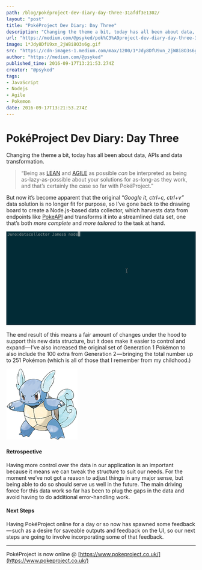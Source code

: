 ```yaml
---
path: /blog/poképroject-dev-diary-day-three-31afdf3e1302/
layout: "post"
title: "PokéProject Dev Diary: Day Three"
description: "Changing the theme a bit, today has all been about data, APIs and data transformation."
url: "https://medium.com/@psyked/pok%C3%A9project-dev-diary-day-three-31afdf3e1302"
image: 1*Jdy8DfU9xn_2jW8i8O3s6g.gif
src: "https://cdn-images-1.medium.com/max/1200/1*Jdy8DfU9xn_2jW8i8O3s6g.gif"
author: "https://medium.com/@psyked"
published_time: 2016-09-17T13:21:53.274Z
creator: "@psyked"
tags:
- JavaScript
- Nodejs
- Agile
- Pokemon
date: 2016-09-17T13:21:53.274Z
---
```


# PokéProject Dev Diary: Day Three

Changing the theme a bit, today has all been about data, APIs and data transformation.

> “Being as [LEAN](https://en.wikipedia.org/wiki/Lean_software_development) and [AGILE](https://en.wikipedia.org/wiki/Agile_software_development) as possible _can_ be interpreted as being as-lazy-as-possible about your solutions for as-long-as they work, and that’s certainly the case so far with PokéProject.”

But now it’s become apparent that the original “_Google it, ctrl+c, ctrl+v”_ data solution is no longer fit for purpose, so I’ve gone back to the drawing board to create a Node.js-based data collector, which harvests data from endpoints like [PokeAPI](https://pokeapi.co) and transforms it into a streamlined data set, one that’s both _more complete_ and _more tailored_ to the task at hand.

![](1*Jdy8DfU9xn_2jW8i8O3s6g.gif)

The end result of this means a fair amount of changes under the hood to support this new data structure, but it does make it easier to control and expand — I’ve also increased the original set of Generation 1 Pokémon to also include the 100 extra from Generation 2 — bringing the total number up to 251 Pokémon (which is all of those that I remember from my childhood.)

![](1*R01SfEw7eI36hn5NhgGh_g.png)

#### Retrospective

Having more control over the data in our application is an important because it means we can tweak the structure to suit our needs. For the moment we’ve not got a reason to adjust things in any major sense, but being able to do so should serve us well in the future. The main driving force for this data work so far has been to plug the gaps in the data and avoid having to do additional error-handling work.

#### Next Steps

Having PokéProject online for a day or so now has spawned some feedback — such as a desire for saveable outputs and feedback on the UI, so our next steps are going to involve incorporating some of that feedback.

---

PokéProject is now online @ [https://www.pokeproject.co.uk/](https://www.pokeproject.co.uk/)